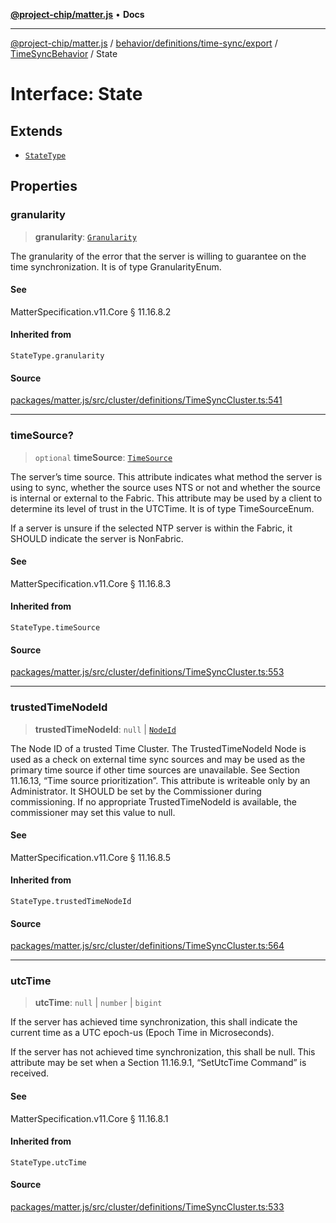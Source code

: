 [**@project-chip/matter.js**](../../../../../../../README.md) • **Docs**

***

[@project-chip/matter.js](../../../../../../../modules.md) / [behavior/definitions/time-sync/export](../../../README.md) / [TimeSyncBehavior](../README.md) / State

# Interface: State

## Extends

- [`StateType`](../../../-internal-/README.md#statetype)

## Properties

### granularity

> **granularity**: [`Granularity`](../../../../../../../cluster/export/namespaces/TimeSync/enumerations/Granularity.md)

The granularity of the error that the server is willing to guarantee on the time synchronization. It is
of type GranularityEnum.

#### See

MatterSpecification.v11.Core § 11.16.8.2

#### Inherited from

`StateType.granularity`

#### Source

[packages/matter.js/src/cluster/definitions/TimeSyncCluster.ts:541](https://github.com/project-chip/matter.js/blob/7a8cbb56b87d4ccf34bec5a9a95ab40a1711324f/packages/matter.js/src/cluster/definitions/TimeSyncCluster.ts#L541)

***

### timeSource?

> `optional` **timeSource**: [`TimeSource`](../../../../../../../cluster/export/namespaces/TimeSync/enumerations/TimeSource.md)

The server’s time source. This attribute indicates what method the server is using to sync, whether the
source uses NTS or not and whether the source is internal or external to the Fabric. This attribute may
be used by a client to determine its level of trust in the UTCTime. It is of type TimeSourceEnum.

If a server is unsure if the selected NTP server is within the Fabric, it SHOULD indicate the server is
NonFabric.

#### See

MatterSpecification.v11.Core § 11.16.8.3

#### Inherited from

`StateType.timeSource`

#### Source

[packages/matter.js/src/cluster/definitions/TimeSyncCluster.ts:553](https://github.com/project-chip/matter.js/blob/7a8cbb56b87d4ccf34bec5a9a95ab40a1711324f/packages/matter.js/src/cluster/definitions/TimeSyncCluster.ts#L553)

***

### trustedTimeNodeId

> **trustedTimeNodeId**: `null` \| [`NodeId`](../../../../../../../datatype/export/README.md#nodeid)

The Node ID of a trusted Time Cluster. The TrustedTimeNodeId Node is used as a check on external time
sync sources and may be used as the primary time source if other time sources are unavailable. See
Section 11.16.13, “Time source prioritization”. This attribute is writeable only by an Administrator. It
SHOULD be set by the Commissioner during commissioning. If no appropriate TrustedTimeNodeId is
available, the commissioner may set this value to null.

#### See

MatterSpecification.v11.Core § 11.16.8.5

#### Inherited from

`StateType.trustedTimeNodeId`

#### Source

[packages/matter.js/src/cluster/definitions/TimeSyncCluster.ts:564](https://github.com/project-chip/matter.js/blob/7a8cbb56b87d4ccf34bec5a9a95ab40a1711324f/packages/matter.js/src/cluster/definitions/TimeSyncCluster.ts#L564)

***

### utcTime

> **utcTime**: `null` \| `number` \| `bigint`

If the server has achieved time synchronization, this shall indicate the current time as a UTC epoch-us
(Epoch Time in Microseconds).

If the server has not achieved time synchronization, this shall be null. This attribute may be set when
a Section 11.16.9.1, “SetUtcTime Command” is received.

#### See

MatterSpecification.v11.Core § 11.16.8.1

#### Inherited from

`StateType.utcTime`

#### Source

[packages/matter.js/src/cluster/definitions/TimeSyncCluster.ts:533](https://github.com/project-chip/matter.js/blob/7a8cbb56b87d4ccf34bec5a9a95ab40a1711324f/packages/matter.js/src/cluster/definitions/TimeSyncCluster.ts#L533)
